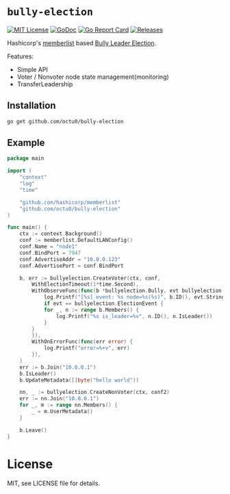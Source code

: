 # `bully-election`

[![MIT License](https://img.shields.io/github/license/octu0/bully-election)](https://github.com/octu0/bully-election/blob/master/LICENSE)
[![GoDoc](https://pkg.go.dev/badge/github.com/octu0/bully-election)](https://pkg.go.dev/github.com/octu0/bully-election)
[![Go Report Card](https://goreportcard.com/badge/github.com/octu0/bully-election)](https://goreportcard.com/report/github.com/octu0/bully-election)
[![Releases](https://img.shields.io/github/v/release/octu0/bully-election)](https://github.com/octu0/bully-election/releases)

Hashicorp's [memberlist](https://github.com/hashicorp/memberlist) based [Bully Leader Election](https://en.wikipedia.org/wiki/Bully_algorithm).

Features:
- Simple API
- Voter / Nonvoter node state management(monitoring)
- TransferLeadership

## Installation

```bash
go get github.com/octu0/bully-election
```

## Example

```go
package main

import (
	"context"
	"log"
	"time"

	"github.com/hashicorp/memberlist"
	"github.com/octu0/bully-election"
)

func main() {
	ctx := context.Background()
	conf := memberlist.DefaultLANConfig()
	conf.Name = "node1"
	conf.BindPort = 7947
	conf.AdvertiseAddr = "10.0.0.123"
	conf.AdvertisePort = conf.BindPort

	b, err := bullyelection.CreateVoter(ctx, conf,
		WithElectionTimeout(1*time.Second),
		WithObserveFunc(func(b *bullyelection.Bully, evt bullyelection.NodeEvent, id, addr string) {
			log.Printf("[%s] event: %s node=%s(%s)", b.ID(), evt.String(), id, addr)
			if evt == bullyelection.ElectionEvent {
			for _, n := range b.Members() {
				log.Printf("%s is_leader=%v", n.ID(), n.IsLeader())
			}
		}
		}),
		WithOnErrorFunc(func(err error) {
			log.Printf("error=%+v", err)
		}),
	)
	err := b.Join("10.0.0.1")
	b.IsLeader()
	b.UpdateMetadata([]byte("hello world"))

	nn, _ := bullyelection.CreateNonVoter(ctx, conf2)
	err := nn.Join("10.0.0.1")
	for _, m := range nn.Members() {
		_ = m.UserMetadata()
	}

	b.Leave()
}
```

# License

MIT, see LICENSE file for details.
